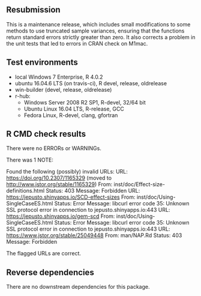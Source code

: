 ## Resubmission

This is a maintenance release, which includes small modifications to some methods to use truncated sample variances, ensuring that the functions return standard errors strictly greater than zero. It also corrects a problem in the unit tests that led to errors in CRAN check on M1mac.

## Test environments

* local Windows 7 Enterprise, R 4.0.2
* ubuntu 16.04.6 LTS (on travis-ci), R devel, release, oldrelease
* win-builder (devel, release, oldrelease)
* r-hub:
  * Windows Server 2008 R2 SP1, R-devel, 32/64 bit
  * Ubuntu Linux 16.04 LTS, R-release, GCC
  * Fedora Linux, R-devel, clang, gfortran


## R CMD check results

There were no ERRORs or WARNINGs. 

There was 1 NOTE:

Found the following (possibly) invalid URLs:
  URL: https://doi.org/10.2307/1165329 (moved to http://www.jstor.org/stable/1165329)
    From: inst/doc/Effect-size-definitions.html
    Status: 403
    Message: Forbidden
  URL: https://jepusto.shinyapps.io/SCD-effect-sizes
    From: inst/doc/Using-SingleCaseES.html
    Status: Error
    Message: libcurl error code 35:
      	Unknown SSL protocol error in connection to jepusto.shinyapps.io:443
  URL: https://jepusto.shinyapps.io/gem-scd
    From: inst/doc/Using-SingleCaseES.html
    Status: Error
    Message: libcurl error code 35:
      	Unknown SSL protocol error in connection to jepusto.shinyapps.io:443
  URL: https://www.jstor.org/stable/25049448
    From: man/NAP.Rd
    Status: 403
    Message: Forbidden

  The flagged URLs are correct.

## Reverse dependencies

There are no downstream dependencies for this package.
